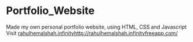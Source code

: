 # Portfolio_Website
Made my own personal portfolio website, using HTML, CSS and Javascript
Visit [rahulhemalshah.infinity](http://rahulhemalshah.infinityfreeapp.com/)http://rahulhemalshah.infinityfreeapp.com/
